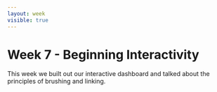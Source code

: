 ```yaml
---
layout: week
visible: true
---
```


# Week 7 - Beginning Interactivity

This week we built out our interactive dashboard and talked about the
principles of brushing and linking.

